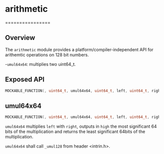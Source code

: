 # arithmetic
================

## Overview

The `arithmetic` module provides a platform/compiler-independent API for arithemtic operations on 128 bit numbers.

-`umul64x64`: multiplies two uint64_t.

## Exposed API

```c
MOCKABLE_FUNCTION(, uint64_t, umul64x64, uint64_t, left, uint64_t, right, uint64_t* out);
```

## umul64x64

```c
MOCKABLE_FUNCTION(, uint64_t, umul64x64, uint64_t, left, uint64_t, right, uint64_t* high);
```

`umul64x64` multiplies `left` with `right`, outputs in `high` the most significant 64 bits of the multiplication and returns the least significant 64bits of the multiplication. 

`umul64x64` shall call `_umul128` from header <intrin.h>.



